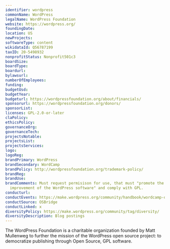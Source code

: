```yaml
---
identifier: wordpress
commonName: WordPress
legalName: WordPress Foundation
website: https://wordpress.org/
foundingDate:
location: US
newProjects:
softwareType: content
wikidataId: Q56787199
taxID: 20-5498932
nonprofitStatus: Nonprofit501c3
boardSize:
boardType:
boardurl:
bylawsurl:
numberOfEmployees:
funding:
budgetUsd:
budgetYear:
budgeturl: https://wordpressfoundation.org/about/financials/
sponsorurl: https://wordpressfoundation.org/donors/
sponsorList:
licenses: GPL-2.0-or-later
claPolicy:
ethicsPolicy:
governanceOrg:
governanceTech:
projectsNotable:
projectsList:
projectsServices:
logo:
logoReg:
brandPrimary: WordPress
brandSecondary: WordCamp
brandPolicy: http://wordpressfoundation.org/trademark-policy/
brandReg:
brandUse:
brandComments: Must request permisison for use, that must "promote the spread and
  improvement of the WordPress software" and comply with GPL.
conducturl:
conductEvents: https://make.wordpress.org/community/handbook/wordcamp-organizer/planning-details/code-of-conduct/
conductSource: OSBridge
conductLinked: x
diversityPolicy: https://make.wordpress.org/community/tag/diversity/
diversityDescription: Blog postings
---
```


The WordPress Foundation is a charitable organization founded by Matt Mullenweg to further the mission of the WordPress open source project: to democratize publishing through Open Source, GPL software.
